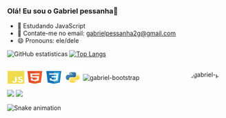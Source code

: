 ### Olá! Eu sou o Gabriel pessanha👋


- 📘 Estudando JavaScript
- 📧 Contate-me no email: gabrielpessanha2g@gmail.com
- 😄 Pronouns: ele/dele

![GitHub estatisticas](https://github-readme-stats.vercel.app/api?username=gabrielspessanha&show_icons=true&locale=pt-br&icon_color=7fff00&theme=chartreuse-dark)
[![Top Langs](https://github-readme-stats.vercel.app/api/top-langs/?username=gabrielspessanha&locale=pt-BR&layout=compact&theme=chartreuse-dark)](https://github.com/gabrielspessanha/github-readme-stats)

<div style="display: inline_block"><br>
  <img align="center" alt="gabriel-Js" height="30" width="40" src="https://raw.githubusercontent.com/devicons/devicon/master/icons/javascript/javascript-plain.svg">
  <img align="center" alt="gabriel-HTML" height="30" width="40" src="https://raw.githubusercontent.com/devicons/devicon/master/icons/html5/html5-original.svg">
  <img align="center" alt="gabriel-CSS" height="30" width="40" src="https://raw.githubusercontent.com/devicons/devicon/master/icons/css3/css3-original.svg">
  <img align="center" alt="gabriel-python" height="30" width="40" src="https://raw.githubusercontent.com/devicons/devicon/master/icons/python/python-original.svg">
  <img align="center" alt="gabriel-bootstrap" height="30" width="40" src="https://cdn.jsdelivr.net/gh/devicons/devicon/icons/bootstrap/bootstrap-original.svg" >
  <img align="right" alt="gabriel-pic" height="150" style="border-radius:50px;" src="https://cdn.discordapp.com/attachments/705944021872279554/1088893304575369236/picasion.com_862ff8b5ea2988feed6d14686ba2e797.gif">
</div>


<div> 
 
  <a href="https://www.instagram.com/bieldinn/" target="_blank"><img src="https://img.shields.io/badge/-Instagram-%23E4405F?style=for-the-badge&logo=instagram&logoColor=white" target="_blank"></a>
  <a href="https://www.linkedin.com/in/gabriel-santos-pessanha-a33147258/" target="_blank"><img src="https://img.shields.io/badge/-LinkedIn-%230077B5?style=for-the-badge&logo=linkedin&logoColor=white" target="_blank"></a> 
  
</div>

![Snake animation](https://github.com/gabrielspessanha/gabrielspessanha/blob/output/github-contribution-grid-snake.svg)
